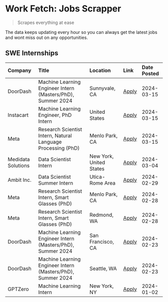 # Work Fetch: Jobs Scrapper
> Scrapes everything at ease

The data keeps updating every hour so you can always get the latest jobs and wont miss out on any opportunities.

## SWE Internships
<!--START_SECTION:workfetch-->
| Company            | Title                                                        | Location                | Link                                                                                                                                                                                                                                                                     | Date Posted   |
|:-------------------|:-------------------------------------------------------------|:------------------------|:-------------------------------------------------------------------------------------------------------------------------------------------------------------------------------------------------------------------------------------------------------------------------|:--------------|
| DoorDash           | Machine Learning Engineer Intern (Masters/PhD), Summer 2024  | Sunnyvale, CA           | [Apply](https://www.linkedin.com/jobs/view/machine-learning-engineer-intern-masters-phd-summer-2024-at-doordash-3736454973?position=2&pageNum=0&refId=T79CM47q91Q%2BgJd5p3wywg%3D%3D&trackingId=aGHb7wcWKLtfZTXao8%2Fxrg%3D%3D&trk=public_jobs_jserp-result_search-card) | 2024-03-15    |
| Instacart          | Machine Learning Engineer, PhD Intern                        | United States           | [Apply](https://www.linkedin.com/jobs/view/machine-learning-engineer-phd-intern-at-instacart-3815634369?position=5&pageNum=0&refId=T79CM47q91Q%2BgJd5p3wywg%3D%3D&trackingId=BPiHTERqzV0jLG%2F6msMuug%3D%3D&trk=public_jobs_jserp-result_search-card)                    | 2024-03-15    |
| Meta               | Research Scientist Intern, Natural Language Processing (PhD) | Menlo Park, CA          | [Apply](https://www.linkedin.com/jobs/view/research-scientist-intern-natural-language-processing-phd-at-meta-3858718375?position=7&pageNum=0&refId=T79CM47q91Q%2BgJd5p3wywg%3D%3D&trackingId=083nQ5ICqFsb4KFFbwBHIg%3D%3D&trk=public_jobs_jserp-result_search-card)      | 2024-03-15    |
| Medidata Solutions | Data Scientist Intern                                        | New York, United States | [Apply](https://www.linkedin.com/jobs/view/data-scientist-intern-at-medidata-solutions-3810253704?position=9&pageNum=0&refId=T79CM47q91Q%2BgJd5p3wywg%3D%3D&trackingId=%2B5X79AtDBuf6FzGDVFqdAA%3D%3D&trk=public_jobs_jserp-result_search-card)                          | 2024-03-04    |
| Ambit Inc.         | Data Scientist Summer Intern                                 | Utica-Rome Area         | [Apply](https://www.linkedin.com/jobs/view/data-scientist-summer-intern-at-ambit-inc-3843121918?position=10&pageNum=0&refId=T79CM47q91Q%2BgJd5p3wywg%3D%3D&trackingId=jOIWWVGTepeb6dnytbXyMQ%3D%3D&trk=public_jobs_jserp-result_search-card)                             | 2024-02-29    |
| Meta               | Research Scientist Intern, Smart Glasses (PhD)               | Menlo Park, CA          | [Apply](https://www.linkedin.com/jobs/view/research-scientist-intern-smart-glasses-phd-at-meta-3811308332?position=11&pageNum=0&refId=T79CM47q91Q%2BgJd5p3wywg%3D%3D&trackingId=pZAnWmpNsCBaRKxW9umZjw%3D%3D&trk=public_jobs_jserp-result_search-card)                   | 2024-02-28    |
| Meta               | Research Scientist Intern, Smart Glasses (PhD)               | Redmond, WA             | [Apply](https://www.linkedin.com/jobs/view/research-scientist-intern-smart-glasses-phd-at-meta-3811304794?position=12&pageNum=0&refId=T79CM47q91Q%2BgJd5p3wywg%3D%3D&trackingId=mnj%2FSup%2FYyl745znbnh3GQ%3D%3D&trk=public_jobs_jserp-result_search-card)               | 2024-02-28    |
| DoorDash           | Machine Learning Engineer Intern (Masters/PhD), Summer 2024  | San Francisco, CA       | [Apply](https://www.linkedin.com/jobs/view/machine-learning-engineer-intern-masters-phd-summer-2024-at-doordash-3736457737?position=3&pageNum=0&refId=T79CM47q91Q%2BgJd5p3wywg%3D%3D&trackingId=aXJygq%2BufRmKpJcZTMmi1A%3D%3D&trk=public_jobs_jserp-result_search-card) | 2024-02-23    |
| DoorDash           | Machine Learning Engineer Intern (Masters/PhD), Summer 2024  | Seattle, WA             | [Apply](https://www.linkedin.com/jobs/view/machine-learning-engineer-intern-masters-phd-summer-2024-at-doordash-3736455966?position=4&pageNum=0&refId=T79CM47q91Q%2BgJd5p3wywg%3D%3D&trackingId=OpIvSVRiQr4%2F6GdHDB6ZyQ%3D%3D&trk=public_jobs_jserp-result_search-card) | 2024-02-23    |
| GPTZero            | Machine Learning Intern                                      | New York, NY            | [Apply](https://www.linkedin.com/jobs/view/machine-learning-intern-at-gptzero-3796844451?position=8&pageNum=0&refId=T79CM47q91Q%2BgJd5p3wywg%3D%3D&trackingId=VYv5uKjo7gj61mHP%2FkaoAg%3D%3D&trk=public_jobs_jserp-result_search-card)                                   | 2024-01-02    |
<!--END_SECTION:workfetch-->
